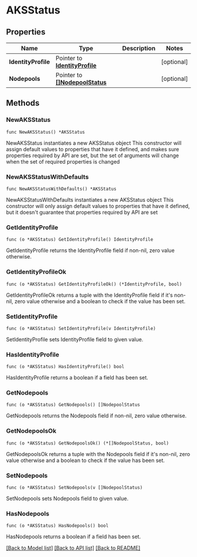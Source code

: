 # AKSStatus

## Properties

Name | Type | Description | Notes
------------ | ------------- | ------------- | -------------
**IdentityProfile** | Pointer to [**IdentityProfile**](IdentityProfile.md) |  | [optional] 
**Nodepools** | Pointer to [**[]NodepoolStatus**](NodepoolStatus.md) |  | [optional] 

## Methods

### NewAKSStatus

`func NewAKSStatus() *AKSStatus`

NewAKSStatus instantiates a new AKSStatus object
This constructor will assign default values to properties that have it defined,
and makes sure properties required by API are set, but the set of arguments
will change when the set of required properties is changed

### NewAKSStatusWithDefaults

`func NewAKSStatusWithDefaults() *AKSStatus`

NewAKSStatusWithDefaults instantiates a new AKSStatus object
This constructor will only assign default values to properties that have it defined,
but it doesn't guarantee that properties required by API are set

### GetIdentityProfile

`func (o *AKSStatus) GetIdentityProfile() IdentityProfile`

GetIdentityProfile returns the IdentityProfile field if non-nil, zero value otherwise.

### GetIdentityProfileOk

`func (o *AKSStatus) GetIdentityProfileOk() (*IdentityProfile, bool)`

GetIdentityProfileOk returns a tuple with the IdentityProfile field if it's non-nil, zero value otherwise
and a boolean to check if the value has been set.

### SetIdentityProfile

`func (o *AKSStatus) SetIdentityProfile(v IdentityProfile)`

SetIdentityProfile sets IdentityProfile field to given value.

### HasIdentityProfile

`func (o *AKSStatus) HasIdentityProfile() bool`

HasIdentityProfile returns a boolean if a field has been set.

### GetNodepools

`func (o *AKSStatus) GetNodepools() []NodepoolStatus`

GetNodepools returns the Nodepools field if non-nil, zero value otherwise.

### GetNodepoolsOk

`func (o *AKSStatus) GetNodepoolsOk() (*[]NodepoolStatus, bool)`

GetNodepoolsOk returns a tuple with the Nodepools field if it's non-nil, zero value otherwise
and a boolean to check if the value has been set.

### SetNodepools

`func (o *AKSStatus) SetNodepools(v []NodepoolStatus)`

SetNodepools sets Nodepools field to given value.

### HasNodepools

`func (o *AKSStatus) HasNodepools() bool`

HasNodepools returns a boolean if a field has been set.


[[Back to Model list]](../README.md#documentation-for-models) [[Back to API list]](../README.md#documentation-for-api-endpoints) [[Back to README]](../README.md)


